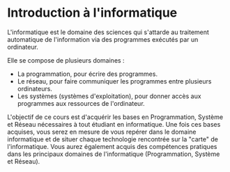 # Introduction à l'informatique

L'informatique est le domaine des sciences qui s'attarde au traitement automatique de l'information via des programmes exécutés par un ordinateur.

Elle se compose de plusieurs domaines :
- La programmation, pour écrire des programmes.
- Le réseau, pour faire communiquer les programmes entre plusieurs ordinateurs.
- Les systèmes (systèmes d'exploitation), pour donner accès aux programmes aux ressources de l'ordinateur.

L'objectif de ce cours est d'acquérir les bases en Programmation, Système et Réseau nécessaires à tout étudiant en informatique. Une fois ces bases acquises, vous serez en mesure de vous repérer dans le domaine informatique et de situer chaque technologie rencontrée sur la "carte" de l'informatique. Vous aurez également acquis des compétences pratiques dans les principaux domaines de l'informatique (Programmation, Système et Réseau).

